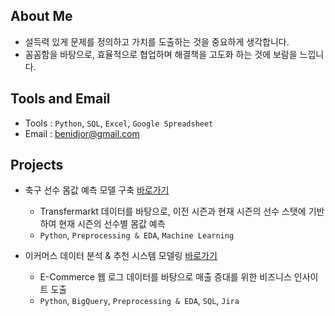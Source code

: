 ## About Me
- 설득력 있게 문제를 정의하고 가치를 도출하는 것을 중요하게 생각합니다.
- 꼼꼼함을 바탕으로, 효율적으로 협업하며 해결책을 고도화 하는 것에 보람을 느낍니다.

## Tools and Email

- Tools : `Python`, `SQL`, `Excel`, `Google Spreadsheet`
- Email : benidjor@gmail.com

## Projects
- 축구 선수 몸값 예측 모델 구축 [바로가기](https://github.com/benidjor/DAStudy-sat/tree/main/Tek/football-data-from-transfermarkt)
  - Transfermarkt 데이터를 바탕으로, 이전 시즌과 현재 시즌의 선수 스탯에 기반하여 현재 시즌의 선수별 몸값 예측
  - `Python`, `Preprocessing & EDA`, `Machine Learning`
    
- 이커머스 데이터 분석 & 추천 시스템 모델링 [바로가기](https://github.com/benidjor/ecommerce-behavior-data-analysis)
  - E-Commerce 웹 로그 데이터를 바탕으로 매출 증대를 위한 비즈니스 인사이트 도출
  - `Python`, `BigQuery`, `Preprocessing & EDA`, `SQL`, `Jira`

<!--
**benidjor/benidjor** is a ✨ _special_ ✨ repository because its `README.md` (this file) appears on your GitHub profile.

Here are some ideas to get you started:

- 🔭 I’m currently working on ...
- 🌱 I’m currently learning ...
- 👯 I’m looking to collaborate on ...
- 🤔 I’m looking for help with ...
- 💬 Ask me about ...
- 📫 How to reach me: ...
- 😄 Pronouns: ...
- ⚡ Fun fact: ...
-->
